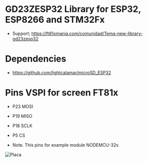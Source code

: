 # GD23ZESP32 Library for ESP32, ESP8266 and STM32Fx
- Support; https://ft81xmania.com/comunidad/Tema-new-library-gd23zesp32

# Dependencies
- https://github.com/lightcalamar/microSD_ESP32

# Pins VSPI for screen FT81x
- P23 MOSI
- P19 MISO
- P18 SCLK
- P5  CS

- Note. This pins for example module NODEMCU-32s


<img src="https://cdn.instructables.com/FOL/YWLI/JEOILQ5U/FOLYWLIJEOILQ5U.LARGE.jpg" alt="Placa" />


